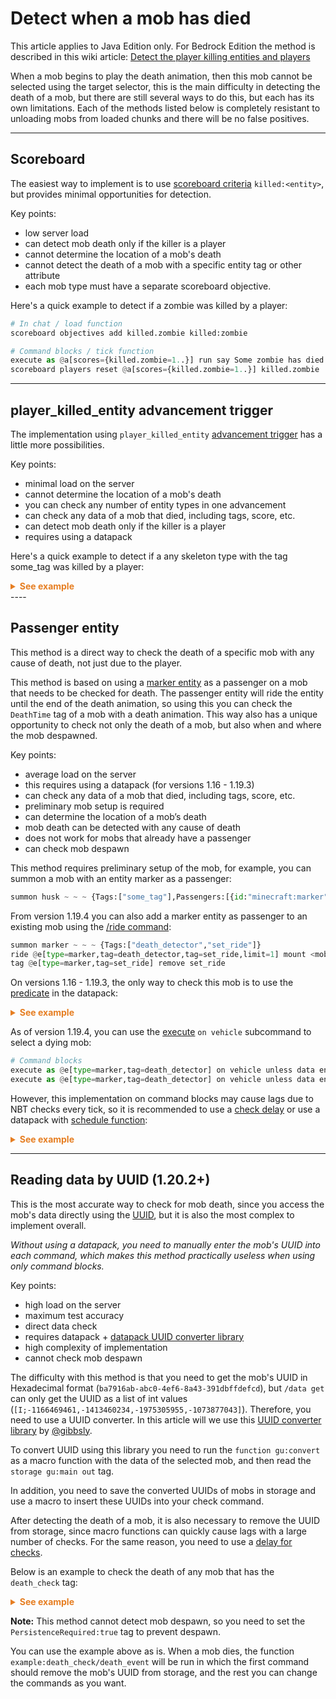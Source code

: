 # Detect when a mob has died

This article applies to Java Edition only. For Bedrock Edition the method is described in this wiki article: [Detect the player killing entities and players](/wiki/questions/playerkills#bedrock)

When a mob begins to play the death animation, then this mob cannot be selected using the target selector, this is the main difficulty in detecting the death of a mob, but there are still several ways to do this, but each has its own limitations. Each of the methods listed below is completely resistant to unloading mobs from loaded chunks and there will be no false positives.

----

## Scoreboard

The easiest way to implement is to use [scoreboard criteria](https://minecraft.wiki/w/Statistics#Statistic_types_and_names) `killed:<entity>`, but provides minimal opportunities for detection.

Key points:
* low server load
* can detect mob death only if the killer is a player
* cannot determine the location of a mob's death
* cannot detect the death of a mob with a specific entity tag or other attribute
* each mob type must have a separate scoreboard objective.

Here's a quick example to detect if a zombie was killed by a player:

```py
# In chat / load function
scoreboard objectives add killed.zombie killed:zombie

# Command blocks / tick function
execute as @a[scores={killed.zombie=1..}] run say Some zombie has died.
scoreboard players reset @a[scores={killed.zombie=1..}] killed.zombie
```

----

## player_killed_entity advancement trigger

The implementation using `player_killed_entity` [advancement trigger](https://minecraft.wiki/w/Advancement/JSON_format#minecraft:player_killed_entity) has a little more possibilities.

Key points:
* minimal load on the server
* cannot determine the location of a mob's death
* you can check any number of entity types in one advancement
* can check any data of a mob that died, including tags, score, etc.
* can detect mob death only if the killer is a player
* requires using a datapack

Here's a quick example to detect if a any skeleton type with the tag some\_tag was killed by a player:

<details>
  <summary style="color: #e67e22; font-weight: bold;">See example</summary>

```json
# advancement example:killed_skeleton
{
  "criteria": {
    "requirement": {
      "trigger": "minecraft:player_killed_entity",
      "conditions": {
        "entity": [
          {
            "condition": "minecraft:entity_properties",
            "entity": "this",
            "predicate": {
              "type": "#minecraft:skeletons",
              "nbt": "{Tags:['some_tag']}"
            }
          }
        ]
      }
    }
  },
  "rewards": {
    "function": "example:skeleton_death"
  }
}

# function example:skeleton_death
advancement revoke @s only example:killed_skeleton
say Skeleton with tag some_tag has died.
```

</details>
----

## Passenger entity

This method is a direct way to check the death of a specific mob with any cause of death, not just due to the player.

This method is based on using a [marker entity](https://minecraft.wiki/w/Marker) as a passenger on a mob that needs to be checked for death. The passenger entity will ride the entity until the end of the death animation, so using this you can check the `DeathTime` tag of a mob with a death animation. This way also has a unique opportunity to check not only the death of a mob, but also when and where the mob despawned.

Key points:
* average load on the server
* this requires using a datapack (for versions 1.16 - 1.19.3)
* can check any data of a mob that died, including tags, score, etc.
* preliminary mob setup is required
* can determine the location of a mob’s death
* mob death can be detected with any cause of death
* does not work for mobs that already have a passenger
* can check mob despawn

This method requires preliminary setup of the mob, for example, you can summon a mob with an entity marker as a passenger:

```py
summon husk ~ ~ ~ {Tags:["some_tag"],Passengers:[{id:"minecraft:marker",Tags:["death_detector"]}]}
```

From version 1.19.4 you can also add a marker entity as passenger to an existing mob using the [/ride command](https://minecraft.wiki/w/Commands/ride):

```py
summon marker ~ ~ ~ {Tags:["death_detector","set_ride"]}
ride @e[type=marker,tag=death_detector,tag=set_ride,limit=1] mount <mob>
tag @e[type=marker,tag=set_ride] remove set_ride
```

On versions 1.16 - 1.19.3, the only way to check this mob is to use the [predicate](https://minecraft.wiki/w/Predicate) in the datapack:

<details>
  <summary style="color: #e67e22; font-weight: bold;">See example</summary>

```py
# function example:tick
execute as @e[type=marker,tag=death_detector,predicate=example:death_mob] run function example:death_mob
execute as @e[type=marker,tag=death_detector,predicate=example:despawn_mob] run function example:despawn_mob

# function example:death_mob
say Mob is dead!
kill @s

# function example:despawn_mob
say Mob is despawn!
kill @s

# predicate example:death_mob
{
  "condition": "minecraft:entity_properties",
  "entity": "this",
  "predicate": {
    "vehicle": {
      "nbt": "{DeathTime:1s}"
    }
  }
    }

# predicate example:despawn_mob
{
  "condition": "minecraft:inverted",
  "term": {
    "condition": "minecraft:entity_properties",
    "entity": "this",
    "predicate": {
      "vehicle": {}
    }
  }
}
```

</details>

As of version 1.19.4, you can use the [execute](https://minecraft.wiki/w/Commands/execute#on) `on vehicle` subcommand to select a dying mob:

```py
# Command blocks
execute as @e[type=marker,tag=death_detector] on vehicle unless data entity @s {DeathTime:0s} run say This mob is dying!
execute as @e[type=marker,tag=death_detector] on vehicle unless data entity @s {DeathTime:0s} on passengers run kill @s
```

However, this implementation on command blocks may cause lags due to NBT checks every tick, so it is recommended to use a [check delay](/wiki/questions/blockdelay) or use a datapack with [schedule function](https://minecraft.wiki/w/Commands/schedule):

<details>
  <summary style="color: #e67e22; font-weight: bold;">See example</summary>

```py
# function example:load
function example:loops/1s

# function example:loops/1s
schedule function example:loops/1s 1s
execute as @e[type=marker,tag=death_detector] on vehicle unless data entity @s {DeathTime:0s} run function example:death_mob
execute as @e[type=marker,tag=death_detector,predicate=example:despawn_mob] run function example:despawn_mob

# function example:death_mob
say Mob is dead!
execute on passengers run kill @s

# function example:despawn_mob
say Mob is despawn!
kill @s
```

</details>

----

## Reading data by UUID (1.20.2+)

This is the most accurate way to check for mob death, since you access the mob's data directly using the [UUID](https://minecraft.wiki/w/Universally_unique_identifier), but it is also the most complex to implement overall.

_Without using a datapack, you need to manually enter the mob's UUID into each command, which makes this method practically useless when using only command blocks._

Key points:
* high load on the server
* maximum test accuracy
* direct data check
* requires datapack + [datapack UUID converter library](https://github.com/gibbsly/gu)
* high complexity of implementation
* cannot check mob despawn

The difficulty with this method is that you need to get the mob's UUID in Hexadecimal format (`ba7916ab-abc0-4ef6-8a43-391dbffdefcd`), but `/data get` can only get the UUID as a list of int values (`[I;-1166469461,-1413460234,-1975305955,-1073877043]`). Therefore, you need to use a UUID converter. In this article will we use this [UUID converter library](https://github.com/gibbsly/gu) by [@gibbsly](https://github.com/gibbsly).

To convert UUID using this library you need to run the `function gu:convert` as a macro function with the data of the selected mob, and then read the `storage gu:main out` tag.

In addition, you need to save the converted UUIDs of mobs in storage and use a macro to insert these UUIDs into your check command.

After detecting the death of a mob, it is also necessary to remove the UUID from storage, since macro functions can quickly cause lags with a large number of checks. For the same reason, you need to use a [delay for checks](/wiki/questions/blockdelay).

Below is an example to check the death of any mob that has the `death_check` tag:

<details>
  <summary style="color: #e67e22; font-weight: bold;">See example</summary>

```py
# function example:load
function example:loops/1s

# function example:loops/1s
schedule function example:loops/1s 1s
execute as @e[tag=death_check,tag=!init] run function example:death_check/init
data modify storage example:macro death_check set from storage example:database death_check
function example:death_check/check with storage example:macro death_check[-1]

# function example:death_check/init
function gu:convert with entity @s
data remove storage example:data this
data modify storage example:data this.UUID set from storage gu:main out
data modify storage example:database death_check append from storage example:data this
data modify entity @s PersistenceRequired set value true
tag @s add init

# function example:death_check/check
$execute as $(UUID) unless data entity @s {DeathTime:0s} at @s run function example:death_check/death_event {UUID:$(UUID)}
$data remove storage example:macro death_check[{UUID:$(UUID)}]
function example:death_check/check with storage example:macro death_check[-1]

# function example:death_check/death_event
$data remove storage example:database death_check[{UUID:$(UUID)}]
say This mob is dying!
particle minecraft:soul_fire_flame ~ ~1 ~ 0.5 1 0.5 0.01 100
```

</details>

**Note:** This method cannot detect mob despawn, so you need to set the `PersistenceRequired:true` tag to prevent despawn.

You can use the example above as is. When a mob dies, the function `example:death_check/death_event` will be run in which the first command should remove the mob's UUID from storage, and the rest you can change the commands as you want.
